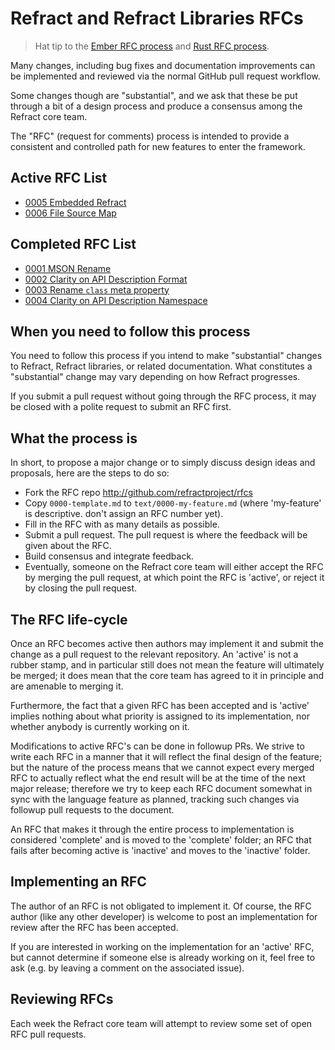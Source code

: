 # Refract and Refract Libraries RFCs

> Hat tip to the [Ember RFC process] and [Rust RFC process].

Many changes, including bug fixes and documentation improvements can be
implemented and reviewed via the normal GitHub pull request workflow.

Some changes though are "substantial", and we ask that these be put
through a bit of a design process and produce a consensus among the Refract
core team.

The "RFC" (request for comments) process is intended to provide a
consistent and controlled path for new features to enter the framework.

## Active RFC List

- [0005 Embedded Refract](text/0005-embedded-refract.md)
- [0006 File Source Map](text/0006-file-source-map.md)

## Completed RFC List

- [0001 MSON Rename](text/0001-mson-rename.md)
- [0002 Clarity on API Description Format](text/0002-clarity-api-description.md)
- [0003 Rename `class` meta property](text/0003-class-rename.md)
- [0004 Clarity on API Description Namespace](text/0004-clarify-api-namespace.md)

## When you need to follow this process

You need to follow this process if you intend to make "substantial"
changes to Refract, Refract libraries, or related documentation. What
constitutes a "substantial" change may vary depending on how Refract progresses.

If you submit a pull request without going through the RFC process, it may be
closed with a polite request to submit an RFC first.

## What the process is

In short, to propose a major change or to simply discuss design ideas and
proposals, here are the steps to do so:

* Fork the RFC repo http://github.com/refractproject/rfcs
* Copy `0000-template.md` to `text/0000-my-feature.md` (where
'my-feature' is descriptive. don't assign an RFC number yet).
* Fill in the RFC with as many details as possible.
* Submit a pull request. The pull request is where the feedback will be given
about the RFC.
* Build consensus and integrate feedback.
* Eventually, someone on the Refract core team will either accept the RFC by
merging the pull request, at which point the RFC is 'active', or reject it by
closing the pull request.

## The RFC life-cycle

Once an RFC becomes active then authors may implement it and submit the
change as a pull request to the relevant repository. An 'active' is not a rubber
stamp, and in particular still does not mean the feature will ultimately
be merged; it does mean that the core team has agreed to it in principle
and are amenable to merging it.

Furthermore, the fact that a given RFC has been accepted and is
'active' implies nothing about what priority is assigned to its
implementation, nor whether anybody is currently working on it.

Modifications to active RFC's can be done in followup PRs.  We strive
to write each RFC in a manner that it will reflect the final design of
the feature; but the nature of the process means that we cannot expect
every merged RFC to actually reflect what the end result will be at
the time of the next major release; therefore we try to keep each RFC
document somewhat in sync with the language feature as planned,
tracking such changes via followup pull requests to the document.

An RFC that makes it through the entire process to implementation is
considered 'complete' and is moved to the 'complete' folder; an RFC
that fails after becoming active is 'inactive' and moves to the
'inactive' folder.

## Implementing an RFC

The author of an RFC is not obligated to implement it. Of course, the
RFC author (like any other developer) is welcome to post an
implementation for review after the RFC has been accepted.

If you are interested in working on the implementation for an 'active'
RFC, but cannot determine if someone else is already working on it,
feel free to ask (e.g. by leaving a comment on the associated issue).

## Reviewing RFCs

Each week the Refract core team will attempt to review some set of open RFC
pull requests.

[Rust RFC process]: https://github.com/rust-lang/rfcs
[Ember RFC process]: https://github.com/emberjs/rfcs
